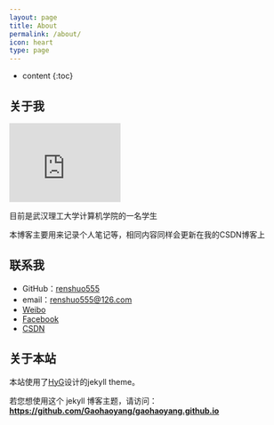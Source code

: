 ```yaml
---
layout: page
title: About
permalink: /about/
icon: heart
type: page
---
```


* content
{:toc}

## 关于我

<iframe src="https://githubbadge.appspot.com/renshuo555?s=1" style="border: 0;height: 142px;width: 200px;overflow: hidden;" frameBorder="0"></iframe>

目前是武汉理工大学计算机学院的一名学生

本博客主要用来记录个人笔记等，相同内容同样会更新在我的CSDN博客上

## 联系我

* GitHub：[renshuo555](https://github.com/renshuo555)
* email：renshuo555@126.com
* [Weibo](http://weibo.com/3253643851)
* [Facebook](https://www.facebook.com/renshuo555)
* [CSDN](http://blog.csdn.net/mr_r555)

## 关于本站

本站使用了[HyG](https://github.com/Gaohaoyang)设计的jekyll theme。

若您想使用这个 jekyll 博客主题，请访问：**<https://github.com/Gaohaoyang/gaohaoyang.github.io>**

